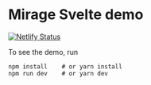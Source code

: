 # Mirage Svelte demo

[![Netlify Status](https://api.netlify.com/api/v1/badges/cbccabe9-54d4-481d-9257-c66b339c8d23/deploy-status)](https://app.netlify.com/sites/mirage-svelte-demo/deploys)

To see the demo, run
```
npm install    # or yarn install
npm run dev    # or yarn dev
```